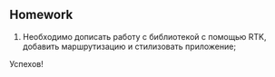## Homework

1. Необходимо дописать работу с библиотекой с помощью RTK, добавить маршрутизацию и стилизовать приложение;

Успехов!
